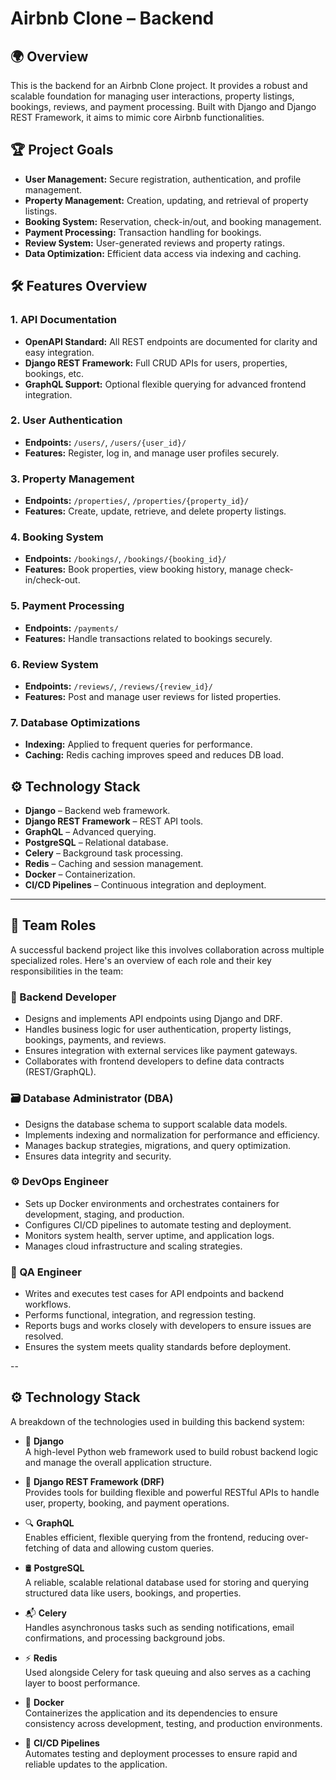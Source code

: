 # Airbnb Clone – Backend

## 🌍 Overview

This is the backend for an Airbnb Clone project. It provides a robust and scalable foundation for managing user interactions, property listings, bookings, reviews, and payment processing. Built with Django and Django REST Framework, it aims to mimic core Airbnb functionalities.



## 🏆 Project Goals

- **User Management:** Secure registration, authentication, and profile management.
- **Property Management:** Creation, updating, and retrieval of property listings.
- **Booking System:** Reservation, check-in/out, and booking management.
- **Payment Processing:** Transaction handling for bookings.
- **Review System:** User-generated reviews and property ratings.
- **Data Optimization:** Efficient data access via indexing and caching.



## 🛠️ Features Overview

### 1. API Documentation
- **OpenAPI Standard:** All REST endpoints are documented for clarity and easy integration.
- **Django REST Framework:** Full CRUD APIs for users, properties, bookings, etc.
- **GraphQL Support:** Optional flexible querying for advanced frontend integration.

### 2. User Authentication
- **Endpoints:** `/users/`, `/users/{user_id}/`
- **Features:** Register, log in, and manage user profiles securely.

### 3. Property Management
- **Endpoints:** `/properties/`, `/properties/{property_id}/`
- **Features:** Create, update, retrieve, and delete property listings.

### 4. Booking System
- **Endpoints:** `/bookings/`, `/bookings/{booking_id}/`
- **Features:** Book properties, view booking history, manage check-in/check-out.

### 5. Payment Processing
- **Endpoints:** `/payments/`
- **Features:** Handle transactions related to bookings securely.

### 6. Review System
- **Endpoints:** `/reviews/`, `/reviews/{review_id}/`
- **Features:** Post and manage user reviews for listed properties.

### 7. Database Optimizations
- **Indexing:** Applied to frequent queries for performance.
- **Caching:** Redis caching improves speed and reduces DB load.



## ⚙️ Technology Stack

- **Django** – Backend web framework.
- **Django REST Framework** – REST API tools.
- **GraphQL** – Advanced querying.
- **PostgreSQL** – Relational database.
- **Celery** – Background task processing.
- **Redis** – Caching and session management.
- **Docker** – Containerization.
- **CI/CD Pipelines** – Continuous integration and deployment.

---

## 👥 Team Roles

A successful backend project like this involves collaboration across multiple specialized roles. Here's an overview of each role and their key responsibilities in the team:

### 🧠 Backend Developer
- Designs and implements API endpoints using Django and DRF.
- Handles business logic for user authentication, property listings, bookings, payments, and reviews.
- Ensures integration with external services like payment gateways.
- Collaborates with frontend developers to define data contracts (REST/GraphQL).

### 🗃️ Database Administrator (DBA)
- Designs the database schema to support scalable data models.
- Implements indexing and normalization for performance and efficiency.
- Manages backup strategies, migrations, and query optimization.
- Ensures data integrity and security.

### ⚙️ DevOps Engineer
- Sets up Docker environments and orchestrates containers for development, staging, and production.
- Configures CI/CD pipelines to automate testing and deployment.
- Monitors system health, server uptime, and application logs.
- Manages cloud infrastructure and scaling strategies.

### 🧪 QA Engineer
- Writes and executes test cases for API endpoints and backend workflows.
- Performs functional, integration, and regression testing.
- Reports bugs and works closely with developers to ensure issues are resolved.
- Ensures the system meets quality standards before deployment.

--

## ⚙️ Technology Stack

A breakdown of the technologies used in building this backend system:

- 🐍 **Django**  
  A high-level Python web framework used to build robust backend logic and manage the overall application structure.

- 🧰 **Django REST Framework (DRF)**  
  Provides tools for building flexible and powerful RESTful APIs to handle user, property, booking, and payment operations.

- 🔍 **GraphQL**  
  Enables efficient, flexible querying from the frontend, reducing over-fetching of data and allowing custom queries.

- 🛢️ **PostgreSQL**  
  A reliable, scalable relational database used for storing and querying structured data like users, bookings, and properties.

- 📬 **Celery**  
  Handles asynchronous tasks such as sending notifications, email confirmations, and processing background jobs.

- ⚡ **Redis**  
  Used alongside Celery for task queuing and also serves as a caching layer to boost performance.

- 🐳 **Docker**  
  Containerizes the application and its dependencies to ensure consistency across development, testing, and production environments.

- 🔁 **CI/CD Pipelines**  
  Automates testing and deployment processes to ensure rapid and reliable updates to the application.
